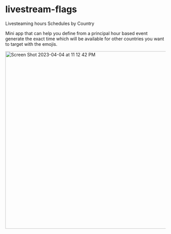 # livestream-flags
Livesteaming hours Schedules by Country

Mini app that can help you define from a principal hour based event generate the exact time which will be available for other countries you want to target with the emojis.

<img width="558" alt="Screen Shot 2023-04-04 at 11 12 42 PM" src="https://user-images.githubusercontent.com/13596890/229972042-73541ed1-62b2-4227-9a86-21f1af470626.png">
